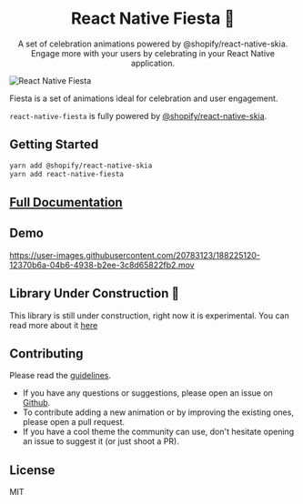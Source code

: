 <h1 align="center">React Native Fiesta 🎉</h1>

<p align="center">A set of celebration animations powered by @shopify/react-native-skia. Engage more with your users by celebrating in your React Native application.</p>

![React Native Fiesta](https://user-images.githubusercontent.com/20783123/189221849-ca9ff24c-d397-42c4-a7e1-747f8c7be4fb.gif)

Fiesta is a set of animations ideal for celebration and user engagement.

`react-native-fiesta` is fully powered by [@shopify/react-native-skia](https://shopify.github.io/react-native-skia/).

## Getting Started

```bash
yarn add @shopify/react-native-skia
yarn add react-native-fiesta
```

## [Full Documentation](https://mateoguzmana.github.io/react-native-fiesta/)

## Demo

https://user-images.githubusercontent.com/20783123/188225120-12370b6a-04b6-4938-b2ee-3c8d65822fb2.mov

## Library Under Construction 🚧

This library is still under construction, right now it is experimental. You can read more about it [here](./docs/under-construction)

## Contributing

Please read the [guidelines](./CONTRIBUTING.md).

- If you have any questions or suggestions, please open an issue on [Github](https://github.com/mateoguzmana/react-native-fiesta/issues).
- To contribute adding a new animation or by improving the existing ones, please open a pull request.
- If you have a cool theme the community can use, don't hesitate opening an issue to suggest it (or just shoot a PR).

## License

MIT
